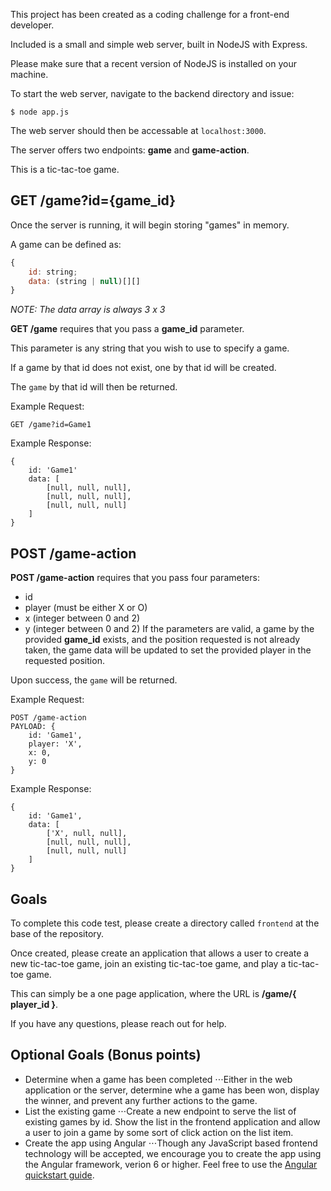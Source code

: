 This project has been created as a coding challenge for a front-end developer.

Included is a small and simple web server, built in NodeJS with Express.

Please make sure that a recent version of NodeJS is installed on your machine.

To start the web server, navigate to the backend directory and issue:
```
$ node app.js
```
The web server should then be accessable at `localhost:3000`.

The server offers two endpoints: **game** and **game-action**.

This is a tic-tac-toe game.

## GET /game?id={game_id}

Once the server is running, it will begin storing "games" in memory.

A game can be defined as:

```javascript
{
    id: string;
    data: (string | null)[][]
}
```

_NOTE: The data array is always 3 x 3_

**GET /game** requires that you pass a **game_id** parameter.

This parameter is any string that you wish to use to specify a game.

If a game by that id does not exist, one by that id will be created.

The `game` by that id will then be returned.

Example Request:

```
GET /game?id=Game1
```

Example Response:

```
{
    id: 'Game1'
    data: [
        [null, null, null],
        [null, null, null],
        [null, null, null]
    ]
}
```

## POST /game-action

**POST /game-action** requires that you pass four parameters:

* id
* player (must be either X or O)
* x (integer between 0 and 2)
* y (integer between 0 and 2)
If the parameters are valid, a game by the provided **game_id** exists, and the position requested is not already taken, the game data will be updated to set the provided player in the requested position.

Upon success, the `game` will be returned.

Example Request:

```
POST /game-action
PAYLOAD: {
    id: 'Game1',
    player: 'X',
    x: 0,
    y: 0
}
```

Example Response:

```
{
    id: 'Game1',
    data: [
        ['X', null, null],
        [null, null, null],
        [null, null, null]
    ]
}
```

## Goals

To complete this code test, please create a directory called `frontend` at the base of the repository.

Once created, please create an application that allows a user to create a new tic-tac-toe game, join an existing tic-tac-toe game, and play a tic-tac-toe game.

This can simply be a one page application, where the URL is **/game/{ player_id }**.

If you have any questions, please reach out for help.

## Optional Goals (Bonus points)
* Determine when a game has been completed
⋅⋅⋅Either in the web application or the server, determine whe a game has been won, display the winner, and prevent any further actions to the game.
* List the existing game
⋅⋅⋅Create a new endpoint to serve the list of existing games by id. Show the list in the frontend application and allow a user to join a game by some sort of click action on the list item.
* Create the app using Angular
⋅⋅⋅Though any JavaScript based frontend technology will be accepted, we encourage you to create the app using the Angular framework, verion 6 or higher. Feel free to use the [Angular quickstart guide](https://angular.io/guide/quickstart).
